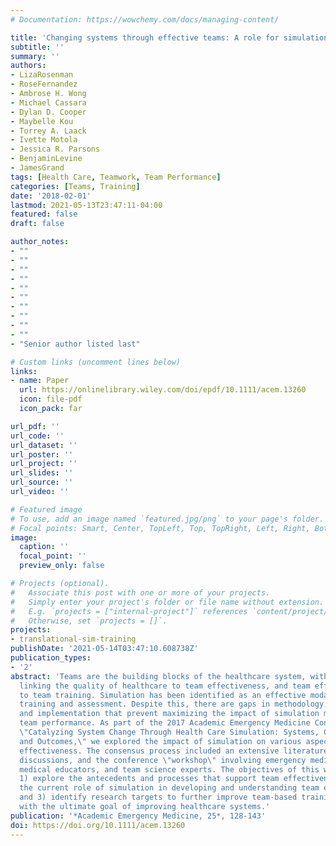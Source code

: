 ```yaml
---
# Documentation: https://wowchemy.com/docs/managing-content/

title: 'Changing systems through effective teams: A role for simulation'
subtitle: ''
summary: ''
authors:
- LizaRosenman
- RoseFernandez
- Ambrose H. Wong
- Michael Cassara
- Dylan D. Cooper
- Maybelle Kou
- Torrey A. Laack
- Ivette Motola
- Jessica R. Parsons
- BenjaminLevine
- JamesGrand
tags: [Health Care, Teamwork, Team Performance]
categories: [Teams, Training]
date: '2018-02-01'
lastmod: 2021-05-13T23:47:11-04:00
featured: false
draft: false

author_notes:
- ""
- ""
- ""
- ""
- ""
- ""
- ""
- ""
- ""
- ""
- "Senior author listed last"

# Custom links (uncomment lines below)
links:
- name: Paper
  url: https://onlinelibrary.wiley.com/doi/epdf/10.1111/acem.13260
  icon: file-pdf
  icon_pack: far

url_pdf: ''
url_code: ''
url_dataset: ''
url_poster: ''
url_project: ''
url_slides: ''
url_source: ''
url_video: ''

# Featured image
# To use, add an image named `featured.jpg/png` to your page's folder.
# Focal points: Smart, Center, TopLeft, Top, TopRight, Left, Right, BottomLeft, Bottom, BottomRight.
image:
  caption: ''
  focal_point: ''
  preview_only: false

# Projects (optional).
#   Associate this post with one or more of your projects.
#   Simply enter your project's folder or file name without extension.
#   E.g. `projects = ["internal-project"]` references `content/project/deep-learning/index.md`.
#   Otherwise, set `projects = []`.
projects:
- translational-sim-training
publishDate: '2021-05-14T03:47:10.608738Z'
publication_types:
- '2'
abstract: 'Teams are the building blocks of the healthcare system, with growing evidence
  linking the quality of healthcare to team effectiveness, and team effectiveness
  to team training. Simulation has been identified as an effective modality for team
  training and assessment. Despite this, there are gaps in methodology, measurement,
  and implementation that prevent maximizing the impact of simulation modalities on
  team performance. As part of the 2017 Academic Emergency Medicine Consensus Conference
  \"Catalyzing System Change Through Health Care Simulation: Systems, Competency,
  and Outcomes,\" we explored the impact of simulation on various aspects of team
  effectiveness. The consensus process included an extensive literature review, group
  discussions, and the conference \"workshop\" involving emergency medicine physicians,
  medical educators, and team science experts. The objectives of this work were to:
  1) explore the antecedents and processes that support team effectiveness, 2) summarize
  the current role of simulation in developing and understanding team effectiveness,
  and 3) identify research targets to further improve team-based training and assessment,
  with the ultimate goal of improving healthcare systems.'
publication: '*Academic Emergency Medicine, 25*, 128-143'
doi: https://doi.org/10.1111/acem.13260
---
```

